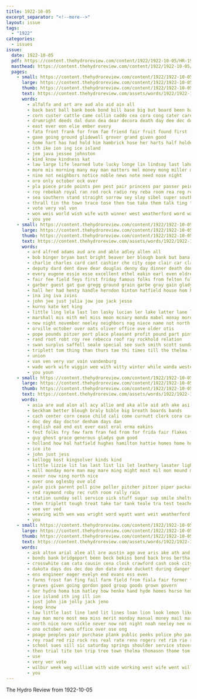 ```yaml
---
title: 1922-10-05
excerpt_separator: "<!--more-->"
layout: issue
tags:
  - "1922"
categories:
  - issues
issue:
  date: 1922-10-05
  pdf: https://content.thehydroreview.com/content/1922/1922-10-05/HR-1922-10-05.pdf
  masthead: https://content.thehydroreview.com/content/1922/1922-10-05/masthead/HR-1922-10-05.jpg
  pages:
    - small: https://content.thehydroreview.com/content/1922/1922-10-05/small/HR-1922-10-05-01.jpg
      large: https://content.thehydroreview.com/content/1922/1922-10-05/large/HR-1922-10-05-01.jpg
      thumb: https://content.thehydroreview.com/content/1922/1922-10-05/thumbnails/HR-1922-10-05-01.jpg
      text: https://content.thehydroreview.com/assets/words/1922/1922-10-05/HR-1922-10-05-01.txt
      words:
        - alfalfa and art are aud alo aid ain all
        - back bast ball bank book bond bill base big but board been bary bor boc
        - corn custer cattle came collin caddo cea cora cong cater care city count cotton come county collins cheek claude col check cowie chi carter con chas chieu
        - drumright deeds dal dunn dea dear decora death day dee dec done during
        - east ever eon elie ember every
        - fata front frank for from fae friend fair fruit found first
        - gave going ground glidewell grover grand given good
        - home hart has had hold him hambrick hose her harts half holderman hadi hensley hall hydro heard held hay
        - ith ike ion ing ice island
        - jee java jessee johnston
        - kind know kindness kat
        - law large life learned lute lucky longe lin lindsay last lahoma labor left
        - more mis morning many may man matters mel money mong miller mill mus monday miles mass
        - nine not neighbors notice noble news note need nose night
        - oro only october ock over
        - pla piece pride points pen pest pair princess par passer pein place president pryor
        - roy rebekah royal ran rod rock radio rey reba room rea reg rec radic
        - sea southern stand straight sorrow sey slay sibel super south service sae school store speak share starr sud sept sale staff say she second severe state shock
        - thrall tin the town trace tose then toe take them talk ting thie tate
        - vote very val von
        - won weis world wish wife with winner west weatherford word was will well week wison
        - you yee
    - small: https://content.thehydroreview.com/content/1922/1922-10-05/small/HR-1922-10-05-02.jpg
      large: https://content.thehydroreview.com/content/1922/1922-10-05/large/HR-1922-10-05-02.jpg
      thumb: https://content.thehydroreview.com/content/1922/1922-10-05/thumbnails/HR-1922-10-05-02.jpg
      text: https://content.thehydroreview.com/assets/words/1922/1922-10-05/HR-1922-10-05-02.txt
      words:
        - ard alfred adams aud are and able adley allen all
        - bob binger bryan bast bright beaver ber blough bank but bana barn beulah byron baby braid burkhalter box bill business bran brother bros bridge best better bee been block bostick barber braly bag
        - charlie charles card cant cashier che city cope clair car clay came cream come claw calle clinton clyde col chance carl chi cellars cecil chas cedar
        - deputy dard dent dave dear douglas denny day dinner death dona daughter days darko dalke dick dress dooley den
        - every eugene essie esse excellent ethel eakin earl even eldred
        - fair fee field feys first friday famous folks from felton full friend for fine folsom fry farm friends
        - garber guest gat gue gregg ground grain garbe gray gain gladys
        - hall her had henty handle herndon hinton hatfield house hom harry hove hydro has home hafer hight high hair hie
        - ina ing iva ivins
        - john jee just julia jow joe jack jesse
        - kurns kate ket king
        - little ling lela last lon lasky lucian ler lake latter lane long late lose lorene lizzie lovell large larkin lust liberal look left
        - marshall mis mith mel miss moon mcnary monda mabel monay more mills manin manner mil monday morning menary mise maple much mars mana mary
        - new night november neeley neighbors nag niece name not north nov
        - orville october over oats oliver office ove older otis
        - pope pounds pitzer port place pleasant profit pound part pint public pickford paper pent per pack present pot
        - rand root robt roy ree rebecca roof ray rockhold relation
        - swan surplus saffell seale special see such smith scott sunday sun saturday supper standard sunda school surprise schools sik she stan store sol state sale spain stone strong salt sais show
        - triplett tom thing than thurs tae thi times till the thelma tack too truly tear tau taylor them tar trial
        - union
        - van ven very var vain vandenburg
        - wade work wife wiggin wee with witty winter while wanda western wears well went was will wei weatherford week
        - you youn
    - small: https://content.thehydroreview.com/content/1922/1922-10-05/small/HR-1922-10-05-03.jpg
      large: https://content.thehydroreview.com/content/1922/1922-10-05/large/HR-1922-10-05-03.jpg
      thumb: https://content.thehydroreview.com/content/1922/1922-10-05/thumbnails/HR-1922-10-05-03.jpg
      text: https://content.thehydroreview.com/assets/words/1922/1922-10-05/HR-1922-10-05-03.txt
      words:
        - asia are aud alon all acy allie and aka alle aid ath ake asi ago
        - beckham better blough braly bible big breath boards bands
        - cach center corn cease child cali come curnutt clerk cora care capen claude church christian city carl cream colony
        - doc dey day doctor denham days dan
        - english ead end est ever east eral erma eakins
        - fest folks fry few farm fran fed from for frida fair flakes friendly
        - guy ghost grace generous gladys gum good
        - holland how hal hatfield hughes hamilton hattie homes home hoth horr hydro her heady hor had has hensle hout head heir high hard hooks herndon
        - ice ito
        - john just jess
        - kellogg kost kingsolver kinds kind
        - little lizzie lit las last list lis let leathery lasater light left lewis line latia large
        - mill monday more man may mare ming might most mil mon mound miles milk moti maud miller miss musi mules
        - never now ning north nice
        - over ono oglesby ove old
        - pale pick parent poll pine poller pitcher pitzer piper packard petite proud potter public park peace
        - red raymond roby rec ruth room rally rain
        - station sunday sell service sick stuff sugar sup smile shelton school schoo such south saturday say shower sale scott stecker smith star snyder sie san
        - then triplett tough treat take tar tank teale tra test teacher table taylor the
        - vee ver ved
        - weaving with wen was wright word wyatt want weit weatherford week wife wise will
        - you
    - small: https://content.thehydroreview.com/content/1922/1922-10-05/small/HR-1922-10-05-04.jpg
      large: https://content.thehydroreview.com/content/1922/1922-10-05/large/HR-1922-10-05-04.jpg
      thumb: https://content.thehydroreview.com/content/1922/1922-10-05/thumbnails/HR-1922-10-05-04.jpg
      text: https://content.thehydroreview.com/assets/words/1922/1922-10-05/HR-1922-10-05-04.txt
      words:
        - ask alton arial alee all are austin ago ave aris ake ath and aud ark
        - bonds bank bridgeport been beck bekins bond back bros bertha busse bridge bethel blade bradley busi big best buy
        - crosswhite cam cata cousin cena clock crawford cash cook city chronic chee con cake call chairs collins clyde carry cream
        - dakota days dos dec doo don date drake duckett during danger dog december davis
        - ens engineer eager evelyn end evans ess even
        - farms frost fan fing fail farm field from fiala fair former friends friend fought fulton face fie fund for farmer fine fields fost
        - graves given going gordon good group goods grown govern
        - her hydro homa him hatley how henke hand hyde homes horse hem hose hey hinton high hobbs hone has hatfield hall had home
        - ice island ith ing ill ion
        - just john jim jolly jack jeno
        - keep know
        - law little last line land lit lines loan lion look lemon like left leader light life labo less
        - may man more most mea miss merit monday manual money mail mary meats mise many much mill mar malas mis million mille matters mayor market maple miles made
        - north nice nore nickle never now not night noah neeley nee noma new nye nations
        - ono october owns office over ose ong
        - poage peoples pair purchase plank public peeks police pho pauling pie part pane pen pete points pee putnam present pic poole pump paper per price proper
        - rey road red riz rock res real rate reno rogers ret rim rie reap rail river rolling ries
        - school sues sill sic saturday springs shoulder service stover store she sport son sat stoves steffens seek side set see smee stock stretch shawnee supper summer sides seats san sar sollers score scott sunday sick sek scot stier silk state sell states sue stove shy sale second steele sata saal
        - then trial tite ton trip tree town thelma thomason thome tom tell thew tax tee teal them thing the than tha tate tover ten
        - use
        - very ver vote
        - wilbur week weg william with wide working west wife went willis why while walter weatherford watch wright wal will was way walton wes werner
        - you
---
```


The Hydro Review from 1922-10-05

<!--more-->

